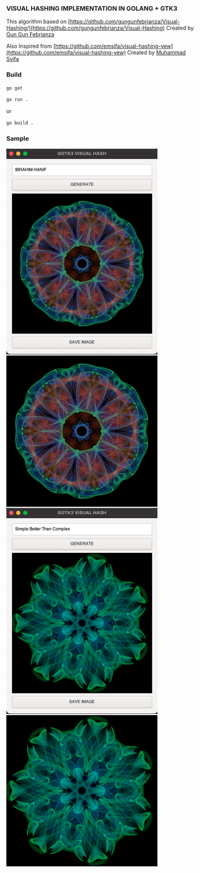 ### VISUAL HASHING IMPLEMENTATION IN GOLANG + GTK3

This algorithm based on [https://github.com/gungunfebrianza/Visual-Hashing/](https://github.com/gungunfebrianza/Visual-Hashing) Created by [Gun Gun Febrianza](https://github.com/gungunfebrianza)

Also Inspired from [https://github.com/emsifa/visual-hashing-yew](https://github.com/emsifa/visual-hashing-yew) Created by [Muhammad Syifa](https://github.com/emsifa)


### Build 
```bash
go get
```
```bash
go run .
```
or 
```bash
go build .
```

### Sample 
<img src="samples/Screen Shot 2022-03-11 at 03.47.24.png" width="400">
<img src="samples/IBRAHIM HANIF.png" width="400">
<img src="samples/Screen Shot 2022-03-11 at 03.48.48.png" width="400">
<img src="samples/Simple Better Then Complex.png" width="400">
